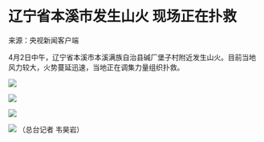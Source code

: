# 辽宁省本溪市发生山火 现场正在扑救

来源：央视新闻客户端

4月2日中午，辽宁省本溪市本溪满族自治县碱厂堡子村附近发生山火。目前当地风力较大，火势蔓延迅速，当地正在调集力量组织扑救。

![](https://inews.gtimg.com/om_bt/OW9QQ6fQsDGaRAHZ2WWMsF8fdi_hrTDMaO0WFwruaZWMAAA/1000)

![](https://inews.gtimg.com/om_bt/OjtHOLmrJPXYH_WEnh9k0T9l_oGoFnQhsf8qVEWWBQXiMAA/1000)

![](https://inews.gtimg.com/om_bt/OW2RX5KbSvp17ilP6xV45FrQcniQf8BmVb55rCXwhWG40AA/1000)

![](https://inews.gtimg.com/om_bt/OUh9GLWiI7QXbQpnSYpFmMzU-T7k-c8pv8r4Wx8CPXzkYAA/1000)
（总台记者 韦昊岩）

